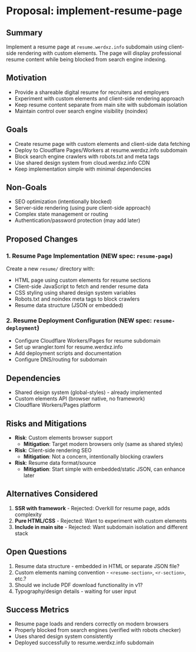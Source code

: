 # Proposal: implement-resume-page

## Summary
Implement a resume page at `resume.werdxz.info` subdomain using client-side rendering with custom elements. The page will display professional resume content while being blocked from search engine indexing.

## Motivation
- Provide a shareable digital resume for recruiters and employers
- Experiment with custom elements and client-side rendering approach
- Keep resume content separate from main site with subdomain isolation
- Maintain control over search engine visibility (noindex)

## Goals
- Create resume page with custom elements and client-side data fetching
- Deploy to Cloudflare Pages/Workers at resume.werdxz.info subdomain
- Block search engine crawlers with robots.txt and meta tags
- Use shared design system from cloud.werdxz.info CDN
- Keep implementation simple with minimal dependencies

## Non-Goals
- SEO optimization (intentionally blocked)
- Server-side rendering (using pure client-side approach)
- Complex state management or routing
- Authentication/password protection (may add later)

## Proposed Changes

### 1. Resume Page Implementation (NEW spec: `resume-page`)
Create a new `resume/` directory with:
- HTML page using custom elements for resume sections
- Client-side JavaScript to fetch and render resume data
- CSS styling using shared design system variables
- Robots.txt and noindex meta tags to block crawlers
- Resume data structure (JSON or embedded)

### 2. Resume Deployment Configuration (NEW spec: `resume-deployment`)
- Configure Cloudflare Workers/Pages for resume subdomain
- Set up wrangler.toml for resume.werdxz.info
- Add deployment scripts and documentation
- Configure DNS/routing for subdomain

## Dependencies
- Shared design system (global-styles) - already implemented
- Custom elements API (browser native, no framework)
- Cloudflare Workers/Pages platform

## Risks and Mitigations
- **Risk**: Custom elements browser support
  - **Mitigation**: Target modern browsers only (same as shared styles)
- **Risk**: Client-side rendering SEO
  - **Mitigation**: Not a concern, intentionally blocking crawlers
- **Risk**: Resume data format/source
  - **Mitigation**: Start simple with embedded/static JSON, can enhance later

## Alternatives Considered
1. **SSR with framework** - Rejected: Overkill for resume page, adds complexity
2. **Pure HTML/CSS** - Rejected: Want to experiment with custom elements
3. **Include in main site** - Rejected: Want subdomain isolation and different stack

## Open Questions
1. Resume data structure - embedded in HTML or separate JSON file?
2. Custom elements naming convention - `<resume-section>`, `<r-section>`, etc.?
3. Should we include PDF download functionality in v1?
4. Typography/design details - waiting for user input

## Success Metrics
- Resume page loads and renders correctly on modern browsers
- Properly blocked from search engines (verified with robots checker)
- Uses shared design system consistently
- Deployed successfully to resume.werdxz.info subdomain
